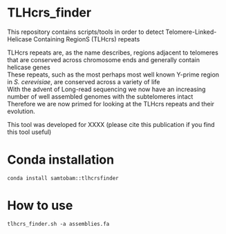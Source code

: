 # TLHcrs_finder
This repository contains scripts/tools in order to detect Telomere-Linked-Helicase Containing RegionS (TLHcrs) repeats

TLHcrs repeats are, as the name describes, regions adjacent to telomeres that are conserved across chromosome ends and generally contain helicase genes <br/>
These repeats, such as the most perhaps most well known Y-prime region in _S. cerevisiae_, are conserved across a variety of life <br/>
With the advent of Long-read sequencing we now have an increasing number of well assembled genomes with the subtelomeres intact <br/>
Therefore we are now primed for looking at the TLHcrs repeats and their evolution.

This tool was developed for XXXX (please cite this publication if you find this tool useful)

# Conda installation

    conda install samtobam::tlhcrsfinder

# How to use

    tlhcrs_finder.sh -a assemblies.fa

